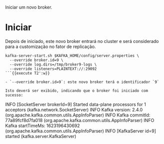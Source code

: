 Iniciar um novo broker.

# Iniciar 

Depois de iniciado, este novo broker entrará no cluster e será considerado para
a customização no fator de replicação.

```
kafka-server-start.sh $KAFKA_HOME/config/server.properties \
  --override broker.id=9 \
  --override log.dirs=/tmp/broker9-logs \
  --override listeners=PLAINTEXT://:29092
```{{execute T2':w}}

- `--override broker.id=9`: este novo broker terá o identificador `9`

Isto deverá ser exibido, indicando que o broker foi iniciado com sucesso:

```
INFO [SocketServer brokerId=9] Started data-plane processors for 1 acceptors (kafka.network.SocketServer)
INFO Kafka version: 2.4.0 (org.apache.kafka.common.utils.AppInfoParser)
INFO Kafka commitId: 77a89fcf8d7fa018 (org.apache.kafka.common.utils.AppInfoParser)
INFO Kafka startTimeMs: 1623196430692 (org.apache.kafka.common.utils.AppInfoParser)
INFO [KafkaServer id=9] started (kafka.server.KafkaServer)
```